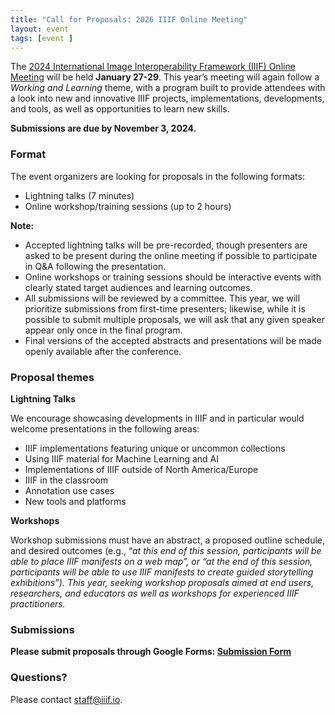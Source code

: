 ```yaml
---
title: "Call for Proposals: 2026 IIIF Online Meeting"
layout: event
tags: [event ]
---
```


The [2024 International Image Interoperability Framework (IIIF) Online Meeting](https://iiif.io/event/2026/online-meeting/) will be held **January 27-29**. This year’s meeting will again follow a _Working and Learning_ theme, with a program built to provide attendees with a look into new and innovative IIIF projects, implementations, developments, and tools, as well as opportunities to learn new skills. 

**Submissions are due by November 3, 2024.**


### **Format**

The event organizers are looking for proposals in the following formats:

* Lightning talks (7 minutes)
* Online workshop/training sessions (up to 2 hours)

**Note:**

* Accepted lightning talks will be pre-recorded, though presenters are asked to be present during the online meeting if possible to participate in Q&A following the presentation.  
* Online workshops or training sessions should be interactive events with clearly stated target audiences and learning outcomes. 
* All submissions will be reviewed by a committee. This year, we will prioritize submissions from first-time presenters; likewise, while it is possible to submit multiple proposals, we will ask that any given speaker appear only once in the final program. 
* Final versions of the accepted abstracts and presentations will be made openly available after the conference.


### **Proposal themes**

**Lightning Talks**

We encourage showcasing developments in IIIF and in particular would welcome presentations in the following areas:

* IIIF implementations featuring unique or uncommon collections
* Using IIIF material for Machine Learning and AI
* Implementations of IIIF outside of North America/Europe
* IIIF in the classroom
* Annotation use cases
* New tools and platforms 


**Workshops**

Workshop submissions must have an abstract, a proposed outline schedule, and desired outcomes (e.g., “_at this end of this session, participants will be able to place IIIF manifests on a web map”, or “at the end of this session, participants will be able to use IIIF manifests to create guided storytelling exhibitions”). This year, seeking workshop proposals aimed at end users, researchers, and educators as well as workshops for experienced IIIF practitioners._ 

### **Submissions**


**Please submit proposals through Google Forms: [Submission Form](https://forms.gle/EWfcvXkUtKEXf7L97)**


### **Questions?**

Please contact staff@iiif.io.
